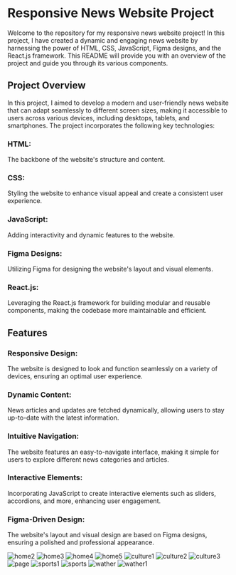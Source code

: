 # Responsive News Website Project
Welcome to the repository for my responsive news website project! In this project, I have created a dynamic and engaging news website by harnessing the power of HTML, CSS, JavaScript, Figma designs, and the React.js framework. This README will provide you with an overview of the project and guide you through its various components.
## Project Overview
In this project, I aimed to develop a modern and user-friendly news website that can adapt seamlessly to different screen sizes, making it accessible to users across various devices, including desktops, tablets, and smartphones. The project incorporates the following key technologies:
### HTML: 
The backbone of the website's structure and content.
### CSS: 
Styling the website to enhance visual appeal and create a consistent user experience.
### JavaScript: 
Adding interactivity and dynamic features to the website.
### Figma Designs: 
Utilizing Figma for designing the website's layout and visual elements.
### React.js: 
Leveraging the React.js framework for building modular and reusable components, making the codebase more maintainable and efficient.
## Features
### Responsive Design: 
The website is designed to look and function seamlessly on a variety of devices, ensuring an optimal user experience.
### Dynamic Content: 
News articles and updates are fetched dynamically, allowing users to stay up-to-date with the latest information.
### Intuitive Navigation: 
The website features an easy-to-navigate interface, making it simple for users to explore different news categories and articles.
### Interactive Elements: 
Incorporating JavaScript to create interactive elements such as sliders, accordions, and more, enhancing user engagement.
### Figma-Driven Design: 
The website's layout and visual design are based on Figma designs, ensuring a polished and professional appearance.

![home2](https://github.com/shivak-dev/MarketShop/assets/142004400/8b969e79-cee0-4ba2-bceb-cf89395d4f2c)
![home3](https://github.com/shivak-dev/MarketShop/assets/142004400/fb1b1c8a-b91f-41d9-8d8f-d91ae1e46c97)
![home4](https://github.com/shivak-dev/MarketShop/assets/142004400/79870fec-a652-4723-8344-ae064f663abb)
![home5](https://github.com/shivak-dev/MarketShop/assets/142004400/4ced71c4-663b-4414-ac63-c1c725a22705)
![culture1](https://github.com/shivak-dev/MarketShop/assets/142004400/3dda9ae5-6ff4-43cd-ac19-32c18a358e1a)
![culture2](https://github.com/shivak-dev/MarketShop/assets/142004400/670a4ea9-3d36-4b6a-b912-691367dab8d4)
![culture3](https://github.com/shivak-dev/MarketShop/assets/142004400/1dca2c86-f6f6-45c1-be9e-991ee0f2f858)
![page](https://github.com/shivak-dev/MarketShop/assets/142004400/c73a4f08-79c5-444f-af0c-d17da5788c62)
![sports1](https://github.com/shivak-dev/MarketShop/assets/142004400/1aecd317-43bf-4dc5-9cd4-58826377e7db)
![sports](https://github.com/shivak-dev/MarketShop/assets/142004400/1c1ffc7b-44ab-49c9-bb18-a1af7bc5374c)
![wather](https://github.com/shivak-dev/MarketShop/assets/142004400/f9cc10dc-c61c-44d4-84ce-e40f5ed7d2c1)
![wather1](https://github.com/shivak-dev/MarketShop/assets/142004400/9d3313cb-9e3f-4b2e-bab2-ed14730fe448)





